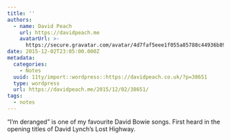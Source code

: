 ```yaml
---
title: ''
authors:
  - name: David Peach
    url: https://davidpeach.me
    avatarUrl: >-
      https://secure.gravatar.com/avatar/4d7faf5eee1f055a85788c44936b8995eaab6dfb004e7854ec747ccb272e91ee?s=96&d=mm&r=g
date: 2015-12-02T23:05:00.000Z
metadata:
  categories:
    - Notes
  uuid: 11ty/import::wordpress::https://davidpeach.co.uk/?p=38651
  type: wordpress
  url: https://davidpeach.me/2015/12/02/38651/
tags:
  - notes
---
```

“I’m deranged” is one of my favourite David Bowie songs. First heard in the opening titles of David Lynch’s Lost Highway.